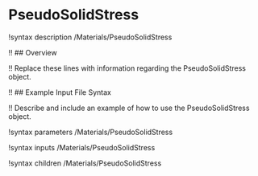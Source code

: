 # PseudoSolidStress

!syntax description /Materials/PseudoSolidStress

!! ## Overview

!! Replace these lines with information regarding the PseudoSolidStress object.

!! ## Example Input File Syntax

!! Describe and include an example of how to use the PseudoSolidStress object.

!syntax parameters /Materials/PseudoSolidStress

!syntax inputs /Materials/PseudoSolidStress

!syntax children /Materials/PseudoSolidStress
